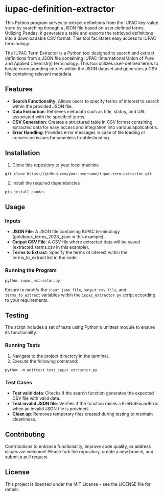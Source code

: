 # iupac-definition-extractor

This Python program serves to extract definitions from the IUPAC key-value store by searching through a JSON file based on user-defined terms. Utilizing Pandas, it generates a table and exports the retrieved definitions into a downloadable CSV format. This tool facilitates easy access to IUPAC terminology.

The IUPAC Term Extractor is a Python tool designed to search and extract definitions from a JSON file containing IUPAC (International Union of Pure and Applied Chemistry) terminology. This tool utilizes user-defined terms to locate corresponding entries within the JSON dataset and generates a CSV file containing relevant metadata.

## Features
- **Search Functionality**: Allows users to specify terms of interest to search within the provided JSON file.
- **Data Extraction**: Retrieves metadata such as title, status, and URL associated with the specified terms.
- **CSV Generation**: Creates a structured table in CSV format containing extracted data for easy access and integration into various applications.
- **Error Handling**: Provides error messages in case of file loading or conversion issues for seamless troubleshooting.

## Installation
1. Clone this repository to your local machine
```
git clone https://github.com/your-username/iupac-term-extractor.git
```
2. Install the required dependencies
```
pip install pandas
```

## Usage
### Inputs
- **JSON File**: A JSON file containing IUPAC terminology (goldbook_terms_2023_.json in this example).
- **Output CSV File**: A CSV file where extracted data will be saved (extracted_terms.csv in this example).
- **Terms to Extract**: Specify the terms of interest within the terms_to_extract list in the code.
### Running the Program
```
python iupac_extractor.py
```
Ensure to modify the `input_json_file`, `output_csv_file`, and `terms_to_extract` variables within the `iupac_extractor.py` script according to your requirements.

## Testing
The script includes a set of tests using Python's unittest module to ensure its functionality:
### Running Tests
1. Navigate to the project directory in the terminal.
2. Execute the following command:
```
python -m unittest test_iupac_extractor.py
```
### Test Cases
- **Test valid data**: Checks if the search function generates the expected CSV file with valid data.
- **Test invalid JSON file**: Verifies if the function raises a FileNotFoundError when an invalid JSON file is provided.
- **Clean up**: Removes temporary files created during testing to maintain cleanliness.

## Contributing
Contributions to enhance functionality, improve code quality, or address issues are welcome! Please fork the repository, create a new branch, and submit a pull request.

## License
This project is licensed under the MIT License - see the LICENSE file for details.